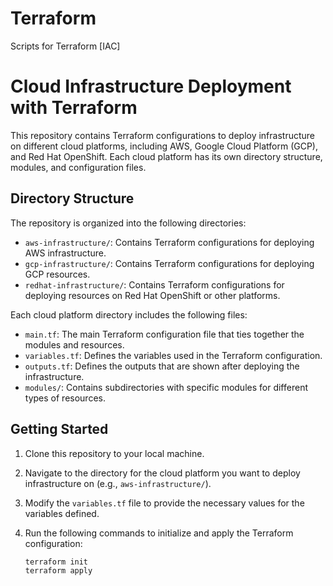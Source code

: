 # Terraform
Scripts for Terraform [IAC]

# Cloud Infrastructure Deployment with Terraform

This repository contains Terraform configurations to deploy infrastructure on different cloud platforms, including AWS, Google Cloud Platform (GCP), and Red Hat OpenShift. Each cloud platform has its own directory structure, modules, and configuration files.

## Directory Structure

The repository is organized into the following directories:

- `aws-infrastructure/`: Contains Terraform configurations for deploying AWS infrastructure.
- `gcp-infrastructure/`: Contains Terraform configurations for deploying GCP resources.
- `redhat-infrastructure/`: Contains Terraform configurations for deploying resources on Red Hat OpenShift or other platforms.

Each cloud platform directory includes the following files:

- `main.tf`: The main Terraform configuration file that ties together the modules and resources.
- `variables.tf`: Defines the variables used in the Terraform configuration.
- `outputs.tf`: Defines the outputs that are shown after deploying the infrastructure.
- `modules/`: Contains subdirectories with specific modules for different types of resources.

## Getting Started

1. Clone this repository to your local machine.

2. Navigate to the directory for the cloud platform you want to deploy infrastructure on (e.g., `aws-infrastructure/`).

3. Modify the `variables.tf` file to provide the necessary values for the variables defined.

4. Run the following commands to initialize and apply the Terraform configuration:

   ```sh
   terraform init
   terraform apply

